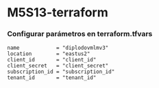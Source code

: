 # M5S13-terraform


### Configurar parámetros en terraform.tfvars
```
name            = "diplodovmlmv3"
location        = "eastus2"
client_id       = "client_id"
client_secret   = "client_secret"
subscription_id = "subscription_id"
tenant_id       = "tenant_id"
```
